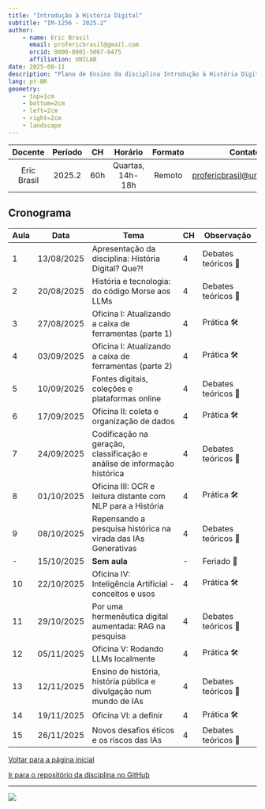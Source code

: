 ```yaml
---
title: "Introdução à História Digital"
subtitle: "IM-1256 - 2025.2"
author:
    - name: Eric Brasil
      email: profericbrasil@gmail.com
      orcid: 0000-0001-5067-8475
      affiliation: UNILAB
date: 2025-08-11
description: "Plano de Ensino da disciplina Introdução à História Digital, ministrada no PPGIHD/UFRRJ em 2025.2."
lang: pt-BR
geometry:
    - top=1cm
    - bottom=2cm
    - left=2cm
    - right=2cm
    - landscape
---
```


| Docente     | Período | CH  | Horário          | Formato | Contato |
|:-----------:|:-------:|:---:|:----------------:|:----:|:---------------------------:|
| Eric Brasil | 2025.2  | 60h | Quartas, 14h-18h | Remoto | profericbrasil@unilab.edu.br|

## Cronograma

| Aula | Data       | Tema                                                | CH | Observação           |
|------|------------|-----------------------------------------------------|----|----------------------|
| 1    | 13/08/2025 | Apresentação da disciplina: História Digital? Que?! | 4  | Debates teóricos 📖        |
| 2    | 20/08/2025 | História e tecnologia: do código Morse aos LLMs     | 4  | Debates teóricos 📖        |
| 3    | 27/08/2025 | Oficina I: Atualizando a caixa de ferramentas (parte 1) | 4  | Prática 🛠️  |
| 4    | 03/09/2025 | Oficina I: Atualizando a caixa de ferramentas (parte 2) | 4  | Prática 🛠️  |
| 5    | 10/09/2025 | Fontes digitais, coleções e plataformas online      | 4  | Debates teóricos 📖        |
| 6    | 17/09/2025 | Oficina II: coleta e organização de dados           | 4  | Prática 🛠️         |
| 7    | 24/09/2025 | Codificação na geração, classificação e análise de informação histórica | 4  | Debates teóricos 📖        |
| 8    | 01/10/2025 | Oficina III: OCR e leitura distante com NLP para a História | 4  | Prática 🛠️ |
| 9    | 08/10/2025 | Repensando a pesquisa histórica na virada das IAs Generativas  | 4  | Debates teóricos 📖      |
| -    | 15/10/2025 | **Sem aula**                                        | -  | Feriado 📌        |
| 10   | 22/10/2025 | Oficina IV: Inteligência Artificial - conceitos e usos | 4  | Prática 🛠️        |
| 11   | 29/10/2025 | Por uma hermenêutica digital aumentada: RAG na pesquisa | 4  | Debates teóricos 📖        |
| 12   | 05/11/2025 | Oficina V: Rodando LLMs localmente                  | 4  | Prática 🛠️        |
| 13   | 12/11/2025 | Ensino de história, história pública e divulgação num mundo de IAs | 4  | Debates teóricos 📖        |
| 14   | 19/11/2025 | Oficina VI: a definir                                | 4  | Prática 🛠️        |
| 15   | 26/11/2025 | Novos desafios éticos e os riscos das IAs            | 4  | Debates teóricos 📖        |

[Voltar para a página inicial](https://ericbrasil.com.br/hd-ufrrj/)

[Ir para o repositório da disciplina no GitHub](https://github.com/ericbrasiln/hd-ufrrj)

---

![](https://omekas.im.ufrrj.br/files/original/aa99fe174fd6f97dd42ee78a359a46428b9997be.png)

